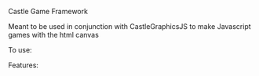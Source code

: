 Castle Game Framework 

Meant to be used in conjunction with CastleGraphicsJS to make Javascript games with the html canvas

To use:
    

Features:

